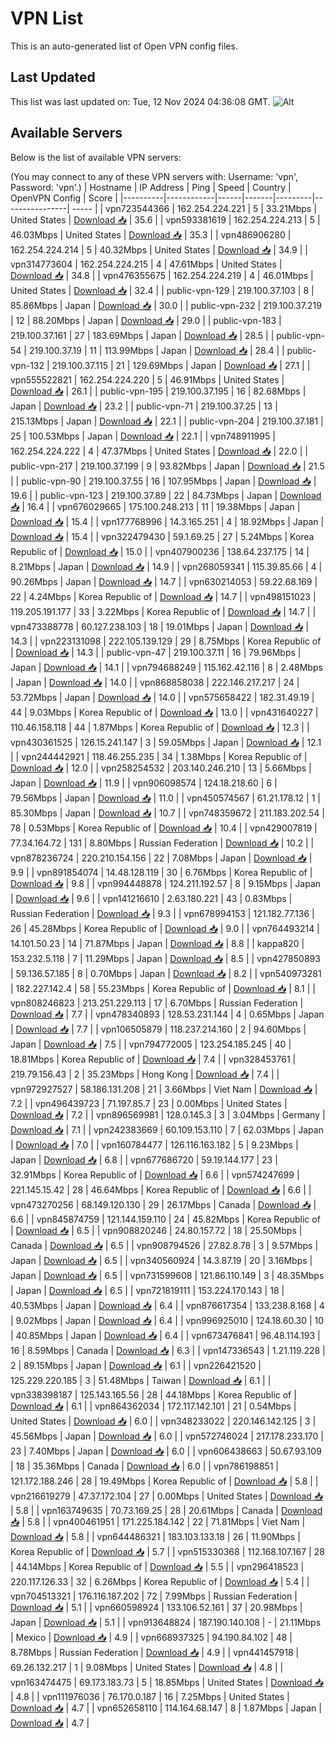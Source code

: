 # VPN List

This is an auto-generated list of Open VPN config files.

## Last Updated

This list was last updated on: Tue, 12 Nov 2024 04:36:08 GMT.
![Alt](https://repobeats.axiom.co/api/embed/186b98318ef1479477931607c1ad7d823f12451f.svg "Repobeats analytics image")

## Available Servers

Below is the list of available VPN servers:

(You may connect to any of these VPN servers with: Username: 'vpn', Password: 'vpn'.)
| Hostname | IP Address | Ping | Speed | Country | OpenVPN Config | Score |
|----------|------------|------|-------|---------|----------------| ----- |
| vpn723544366 | 162.254.224.221 | 5 | 33.21Mbps | United States | [Download 📥](./configs/server_0_US.ovpn) | 35.6 |
| vpn593381619 | 162.254.224.213 | 5 | 46.03Mbps | United States | [Download 📥](./configs/server_1_US.ovpn) | 35.3 |
| vpn486906280 | 162.254.224.214 | 5 | 40.32Mbps | United States | [Download 📥](./configs/server_2_US.ovpn) | 34.9 |
| vpn314773604 | 162.254.224.215 | 4 | 47.61Mbps | United States | [Download 📥](./configs/server_3_US.ovpn) | 34.8 |
| vpn476355675 | 162.254.224.219 | 4 | 46.01Mbps | United States | [Download 📥](./configs/server_4_US.ovpn) | 32.4 |
| public-vpn-129 | 219.100.37.103 | 8 | 85.86Mbps | Japan | [Download 📥](./configs/server_5_JP.ovpn) | 30.0 |
| public-vpn-232 | 219.100.37.219 | 12 | 88.20Mbps | Japan | [Download 📥](./configs/server_6_JP.ovpn) | 29.0 |
| public-vpn-183 | 219.100.37.161 | 27 | 183.69Mbps | Japan | [Download 📥](./configs/server_7_JP.ovpn) | 28.5 |
| public-vpn-54 | 219.100.37.19 | 11 | 113.99Mbps | Japan | [Download 📥](./configs/server_8_JP.ovpn) | 28.4 |
| public-vpn-132 | 219.100.37.115 | 21 | 129.69Mbps | Japan | [Download 📥](./configs/server_9_JP.ovpn) | 27.1 |
| vpn555522821 | 162.254.224.220 | 5 | 46.91Mbps | United States | [Download 📥](./configs/server_10_US.ovpn) | 26.1 |
| public-vpn-195 | 219.100.37.195 | 16 | 82.68Mbps | Japan | [Download 📥](./configs/server_11_JP.ovpn) | 23.2 |
| public-vpn-71 | 219.100.37.25 | 13 | 215.13Mbps | Japan | [Download 📥](./configs/server_12_JP.ovpn) | 22.1 |
| public-vpn-204 | 219.100.37.181 | 25 | 100.53Mbps | Japan | [Download 📥](./configs/server_13_JP.ovpn) | 22.1 |
| vpn748911995 | 162.254.224.222 | 4 | 47.37Mbps | United States | [Download 📥](./configs/server_14_US.ovpn) | 22.0 |
| public-vpn-217 | 219.100.37.199 | 9 | 93.82Mbps | Japan | [Download 📥](./configs/server_15_JP.ovpn) | 21.5 |
| public-vpn-90 | 219.100.37.55 | 16 | 107.95Mbps | Japan | [Download 📥](./configs/server_16_JP.ovpn) | 19.6 |
| public-vpn-123 | 219.100.37.89 | 22 | 84.73Mbps | Japan | [Download 📥](./configs/server_17_JP.ovpn) | 16.4 |
| vpn676029665 | 175.100.248.213 | 11 | 19.38Mbps | Japan | [Download 📥](./configs/server_18_JP.ovpn) | 15.4 |
| vpn177768996 | 14.3.165.251 | 4 | 18.92Mbps | Japan | [Download 📥](./configs/server_19_JP.ovpn) | 15.4 |
| vpn322479430 | 59.1.69.25 | 27 | 5.24Mbps | Korea Republic of | [Download 📥](./configs/server_20_KR.ovpn) | 15.0 |
| vpn407900236 | 138.64.237.175 | 14 | 8.21Mbps | Japan | [Download 📥](./configs/server_21_JP.ovpn) | 14.9 |
| vpn268059341 | 115.39.85.66 | 4 | 90.26Mbps | Japan | [Download 📥](./configs/server_22_JP.ovpn) | 14.7 |
| vpn630214053 | 59.22.68.169 | 22 | 4.24Mbps | Korea Republic of | [Download 📥](./configs/server_23_KR.ovpn) | 14.7 |
| vpn498151023 | 119.205.191.177 | 33 | 3.22Mbps | Korea Republic of | [Download 📥](./configs/server_24_KR.ovpn) | 14.7 |
| vpn473388778 | 60.127.238.103 | 18 | 19.01Mbps | Japan | [Download 📥](./configs/server_25_JP.ovpn) | 14.3 |
| vpn223131098 | 222.105.139.129 | 29 | 8.75Mbps | Korea Republic of | [Download 📥](./configs/server_26_KR.ovpn) | 14.3 |
| public-vpn-47 | 219.100.37.11 | 16 | 79.96Mbps | Japan | [Download 📥](./configs/server_27_JP.ovpn) | 14.1 |
| vpn794688249 | 115.162.42.116 | 8 | 2.48Mbps | Japan | [Download 📥](./configs/server_28_JP.ovpn) | 14.0 |
| vpn868858038 | 222.146.217.217 | 24 | 53.72Mbps | Japan | [Download 📥](./configs/server_29_JP.ovpn) | 14.0 |
| vpn575658422 | 182.31.49.19 | 44 | 9.03Mbps | Korea Republic of | [Download 📥](./configs/server_30_KR.ovpn) | 13.0 |
| vpn431640227 | 110.46.158.118 | 44 | 1.87Mbps | Korea Republic of | [Download 📥](./configs/server_31_KR.ovpn) | 12.3 |
| vpn430361525 | 126.15.241.147 | 3 | 59.05Mbps | Japan | [Download 📥](./configs/server_32_JP.ovpn) | 12.1 |
| vpn244442921 | 118.46.255.235 | 34 | 1.38Mbps | Korea Republic of | [Download 📥](./configs/server_33_KR.ovpn) | 12.0 |
| vpn258254532 | 203.140.246.210 | 13 | 5.66Mbps | Japan | [Download 📥](./configs/server_34_JP.ovpn) | 11.9 |
| vpn906098574 | 124.18.218.60 | 6 | 79.56Mbps | Japan | [Download 📥](./configs/server_35_JP.ovpn) | 11.0 |
| vpn450574567 | 61.21.178.12 | 1 | 85.30Mbps | Japan | [Download 📥](./configs/server_36_JP.ovpn) | 10.7 |
| vpn748359672 | 211.183.202.54 | 78 | 0.53Mbps | Korea Republic of | [Download 📥](./configs/server_37_KR.ovpn) | 10.4 |
| vpn429007819 | 77.34.164.72 | 131 | 8.80Mbps | Russian Federation | [Download 📥](./configs/server_38_RU.ovpn) | 10.2 |
| vpn878236724 | 220.210.154.156 | 22 | 7.08Mbps | Japan | [Download 📥](./configs/server_39_JP.ovpn) | 9.9 |
| vpn891854074 | 14.48.128.119 | 30 | 6.76Mbps | Korea Republic of | [Download 📥](./configs/server_40_KR.ovpn) | 9.8 |
| vpn994448878 | 124.211.192.57 | 8 | 9.15Mbps | Japan | [Download 📥](./configs/server_41_JP.ovpn) | 9.6 |
| vpn141216610 | 2.63.180.221 | 43 | 0.83Mbps | Russian Federation | [Download 📥](./configs/server_42_RU.ovpn) | 9.3 |
| vpn678994153 | 121.182.77.136 | 26 | 45.28Mbps | Korea Republic of | [Download 📥](./configs/server_43_KR.ovpn) | 9.0 |
| vpn764493214 | 14.101.50.23 | 14 | 71.87Mbps | Japan | [Download 📥](./configs/server_44_JP.ovpn) | 8.8 |
| kappa820 | 153.232.5.118 | 7 | 11.29Mbps | Japan | [Download 📥](./configs/server_45_JP.ovpn) | 8.5 |
| vpn427850893 | 59.136.57.185 | 8 | 0.70Mbps | Japan | [Download 📥](./configs/server_46_JP.ovpn) | 8.2 |
| vpn540973281 | 182.227.142.4 | 58 | 55.23Mbps | Korea Republic of | [Download 📥](./configs/server_47_KR.ovpn) | 8.1 |
| vpn808246823 | 213.251.229.113 | 17 | 6.70Mbps | Russian Federation | [Download 📥](./configs/server_48_RU.ovpn) | 7.7 |
| vpn478340893 | 128.53.231.144 | 4 | 0.65Mbps | Japan | [Download 📥](./configs/server_49_JP.ovpn) | 7.7 |
| vpn106505879 | 118.237.214.160 | 2 | 94.60Mbps | Japan | [Download 📥](./configs/server_50_JP.ovpn) | 7.5 |
| vpn794772005 | 123.254.185.245 | 40 | 18.81Mbps | Korea Republic of | [Download 📥](./configs/server_51_KR.ovpn) | 7.4 |
| vpn328453761 | 219.79.156.43 | 2 | 35.23Mbps | Hong Kong | [Download 📥](./configs/server_52_HK.ovpn) | 7.4 |
| vpn972927527 | 58.186.131.208 | 21 | 3.66Mbps | Viet Nam | [Download 📥](./configs/server_53_VN.ovpn) | 7.2 |
| vpn496439723 | 71.197.85.7 | 23 | 0.00Mbps | United States | [Download 📥](./configs/server_54_US.ovpn) | 7.2 |
| vpn896569981 | 128.0.145.3 | 3 | 3.04Mbps | Germany | [Download 📥](./configs/server_55_DE.ovpn) | 7.1 |
| vpn242383669 | 60.109.153.110 | 7 | 62.03Mbps | Japan | [Download 📥](./configs/server_56_JP.ovpn) | 7.0 |
| vpn160784477 | 126.116.163.182 | 5 | 9.23Mbps | Japan | [Download 📥](./configs/server_57_JP.ovpn) | 6.8 |
| vpn677686720 | 59.19.144.177 | 23 | 32.91Mbps | Korea Republic of | [Download 📥](./configs/server_58_KR.ovpn) | 6.6 |
| vpn574247699 | 221.145.15.42 | 28 | 46.64Mbps | Korea Republic of | [Download 📥](./configs/server_59_KR.ovpn) | 6.6 |
| vpn473270256 | 68.149.120.130 | 29 | 26.17Mbps | Canada | [Download 📥](./configs/server_60_CA.ovpn) | 6.6 |
| vpn845874759 | 121.144.159.110 | 24 | 45.82Mbps | Korea Republic of | [Download 📥](./configs/server_61_KR.ovpn) | 6.5 |
| vpn908820246 | 24.80.157.72 | 18 | 25.50Mbps | Canada | [Download 📥](./configs/server_62_CA.ovpn) | 6.5 |
| vpn908794526 | 27.82.8.78 | 3 | 9.57Mbps | Japan | [Download 📥](./configs/server_63_JP.ovpn) | 6.5 |
| vpn340560924 | 14.3.87.19 | 20 | 3.16Mbps | Japan | [Download 📥](./configs/server_64_JP.ovpn) | 6.5 |
| vpn731599608 | 121.86.110.149 | 3 | 48.35Mbps | Japan | [Download 📥](./configs/server_65_JP.ovpn) | 6.5 |
| vpn721819111 | 153.224.170.143 | 18 | 40.53Mbps | Japan | [Download 📥](./configs/server_66_JP.ovpn) | 6.4 |
| vpn876617354 | 133.238.8.168 | 4 | 9.02Mbps | Japan | [Download 📥](./configs/server_67_JP.ovpn) | 6.4 |
| vpn996925010 | 124.18.60.30 | 10 | 40.85Mbps | Japan | [Download 📥](./configs/server_68_JP.ovpn) | 6.4 |
| vpn673476841 | 96.48.114.193 | 16 | 8.59Mbps | Canada | [Download 📥](./configs/server_69_CA.ovpn) | 6.3 |
| vpn147336543 | 1.21.119.228 | 2 | 89.15Mbps | Japan | [Download 📥](./configs/server_70_JP.ovpn) | 6.1 |
| vpn226421520 | 125.229.220.185 | 3 | 51.48Mbps | Taiwan | [Download 📥](./configs/server_71_TW.ovpn) | 6.1 |
| vpn338398187 | 125.143.165.56 | 28 | 44.18Mbps | Korea Republic of | [Download 📥](./configs/server_72_KR.ovpn) | 6.1 |
| vpn864362034 | 172.117.142.101 | 21 | 0.54Mbps | United States | [Download 📥](./configs/server_73_US.ovpn) | 6.0 |
| vpn348233022 | 220.146.142.125 | 3 | 45.56Mbps | Japan | [Download 📥](./configs/server_74_JP.ovpn) | 6.0 |
| vpn572746024 | 217.178.233.170 | 23 | 7.40Mbps | Japan | [Download 📥](./configs/server_75_JP.ovpn) | 6.0 |
| vpn606438663 | 50.67.93.109 | 18 | 35.36Mbps | Canada | [Download 📥](./configs/server_76_CA.ovpn) | 6.0 |
| vpn786198851 | 121.172.188.246 | 28 | 19.49Mbps | Korea Republic of | [Download 📥](./configs/server_77_KR.ovpn) | 5.8 |
| vpn216619279 | 47.37.172.104 | 27 | 0.00Mbps | United States | [Download 📥](./configs/server_78_US.ovpn) | 5.8 |
| vpn163749635 | 70.73.169.25 | 28 | 20.61Mbps | Canada | [Download 📥](./configs/server_79_CA.ovpn) | 5.8 |
| vpn400461951 | 171.225.184.142 | 22 | 71.81Mbps | Viet Nam | [Download 📥](./configs/server_80_VN.ovpn) | 5.8 |
| vpn644486321 | 183.103.133.18 | 26 | 11.90Mbps | Korea Republic of | [Download 📥](./configs/server_81_KR.ovpn) | 5.7 |
| vpn515330368 | 112.168.107.167 | 28 | 44.14Mbps | Korea Republic of | [Download 📥](./configs/server_82_KR.ovpn) | 5.5 |
| vpn296418523 | 220.117.126.33 | 32 | 6.26Mbps | Korea Republic of | [Download 📥](./configs/server_83_KR.ovpn) | 5.4 |
| vpn704513321 | 176.116.187.202 | 72 | 7.99Mbps | Russian Federation | [Download 📥](./configs/server_84_RU.ovpn) | 5.1 |
| vpn660598924 | 133.106.52.161 | 37 | 20.98Mbps | Japan | [Download 📥](./configs/server_85_JP.ovpn) | 5.1 |
| vpn913648824 | 187.190.140.108 | - | 21.11Mbps | Mexico | [Download 📥](./configs/server_86_MX.ovpn) | 4.9 |
| vpn668937325 | 94.190.84.102 | 48 | 8.78Mbps | Russian Federation | [Download 📥](./configs/server_87_RU.ovpn) | 4.9 |
| vpn441457918 | 69.26.132.217 | 1 | 9.08Mbps | United States | [Download 📥](./configs/server_88_US.ovpn) | 4.8 |
| vpn163474475 | 69.173.183.73 | 5 | 18.85Mbps | United States | [Download 📥](./configs/server_89_US.ovpn) | 4.8 |
| vpn111976036 | 76.170.0.187 | 16 | 7.25Mbps | United States | [Download 📥](./configs/server_90_US.ovpn) | 4.7 |
| vpn652658110 | 114.164.68.147 | 8 | 1.87Mbps | Japan | [Download 📥](./configs/server_91_JP.ovpn) | 4.7 |
